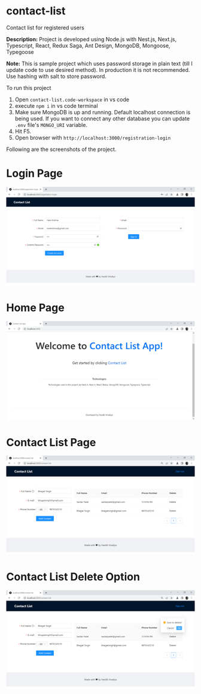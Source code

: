 # contact-list
Contact list for registered users

**Description:** Project is developed using Node.js with Nest.js, Next.js, Typescript, React, Redux Saga, Ant Design, MongoDB, Mongoose, Typegoose

**Note:** This is sample project which uses password storage in plain text (till I update code to use desired method). In production it is not recommended. Use hashing with salt to store password.

To run this project

1) Open `contact-list.code-workspace` in vs code
2) execute `npm i` in vs code terminal
3) Make sure MongoDB is up and running. Default localhost connection is being used. If you want to connect any other database you can update `.env` file's `MONGO_URI` variable.
4) Hit F5.
5) Open browser with `http://localhost:3000/registration-login`

Following are the screenshots of the project.

# Login Page
![alt text](https://github.com/hnviradiya/contact-list/blob/main/screenshots/UserRegistrationAndLoginPage.png?raw=true)


# Home Page
![alt text](https://github.com/hnviradiya/contact-list/blob/main/screenshots/WelcomeHomePage.png?raw=true)


# Contact List Page
![alt text](https://github.com/hnviradiya/contact-list/blob/main/screenshots/ContactListPage.png?raw=true)


# Contact List Delete Option
![alt text](https://github.com/hnviradiya/contact-list/blob/main/screenshots/ContactListPageDelete.png?raw=true)




